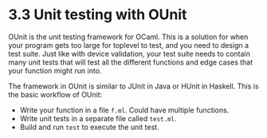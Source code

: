 # 3.3 Unit testing with OUnit

OUnit is the unit testing framework for OCaml. This is a solution for when your program gets too large for toplevel to test, and you need to design a test suite. Just like with device validation, your test suite needs to contain many unit tests that will test all the different functions and edge cases that your function might run into.

The framework in OUnit is similar to JUnit in Java or HUnit in Haskell. This is the basic workflow of OUnit:
- Write your function in a file `f.ml`. Could have multiple functions.
- Write unit tests in a separate file called `test.ml`.
- Build and run `test` to execute the unit test.

